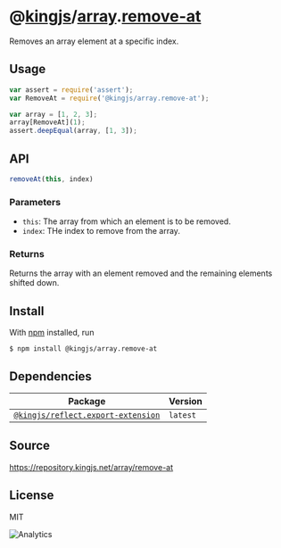 # @[kingjs][@kingjs]/[array][ns0].[remove-at][ns1]
Removes an array element at a specific index.
## Usage
```js
var assert = require('assert');
var RemoveAt = require('@kingjs/array.remove-at');

var array = [1, 2, 3];
array[RemoveAt](1);
assert.deepEqual(array, [1, 3]);
```

## API
```ts
removeAt(this, index)
```

### Parameters
- `this`: The array from which an element is to be removed.
- `index`: THe index to remove from the array.
### Returns
Returns the array with an element removed and the remaining elements shifted down.


## Install
With [npm](https://npmjs.org/) installed, run
```
$ npm install @kingjs/array.remove-at
```
## Dependencies
|Package|Version|
|---|---|
|[`@kingjs/reflect.export-extension`](https://www.npmjs.com/package/@kingjs/reflect.export-extension)|`latest`|
## Source
https://repository.kingjs.net/array/remove-at
## License
MIT

![Analytics](https://analytics.kingjs.net/array/remove-at)

[@kingjs]: https://www.npmjs.com/package/kingjs
[ns0]: https://www.npmjs.com/package/@kingjs/array
[ns1]: https://www.npmjs.com/package/@kingjs/array.remove-at
